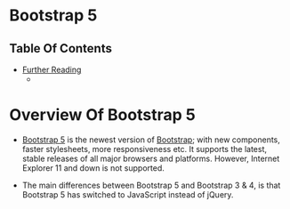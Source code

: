 # Bootstrap 5

## Table Of Contents
- [Further Reading]()
    - []()

# Overview Of Bootstrap 5
* [Bootstrap 5](https://www.w3schools.com/bootstrap5/index.php) is the newest version of [Bootstrap](https://www.w3schools.com/bootstrap/default.asp); with new components, faster stylesheets, more responsiveness etc. It supports the latest, stable releases of all major browsers and platforms. However, Internet Explorer 11 and down is not supported.

* The main differences between Bootstrap 5 and Bootstrap 3 & 4, is that Bootstrap 5 has switched to JavaScript instead of jQuery.